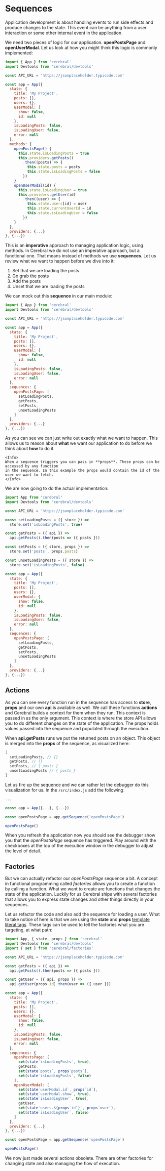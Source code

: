 # Sequences

Application development is about handling events to run side effects and produce changes to the state. This event can be anything from a user interaction or some other internal event in the application.

We need two pieces of logic for our application. **openPostsPage** and **openUserModal**. Let us look at how you might think this logic is commonly implemented:

```js
import { App } from 'cerebral'
import Devtools from 'cerebral/devtools'

const API_URL = 'https://jsonplaceholder.typicode.com'

const app = App({
  state: {
    title: 'My Project',
    posts: [],
    users: {},
    userModal: {
      show: false,
      id: null
    },
    isLoadingPosts: false,
    isLoadingUser: false,
    error: null
  },
  methods: {
    openPostsPage() {
      this.state.isLoadingPosts = true
      this.providers.getPosts()
        .then((posts) => {
          this.state.posts = posts
          this.state.isLoadingPosts = false
        })
    }
    openUserModal(id) {
      this.state.isLoadingUser = true
      this.providers.getUser(id)
        .then((user) => {
          this.state.users[id] = user
          this.state.currentUserId = id
          this.state.isLoadingUser = false
        })
    }
  },
  providers: {...}  
}, {...})
```

This is an **imperative** approach to managing application logic, using methods. In Cerebral we do not use an imperative approach, but a functional one. That means instead of methods we use **sequences**. Let us review what we want to happen before we dive into it:

1.  Set that we are loading the posts
2.  Go grab the posts
3.  Add the posts
4.  Unset that we are loading the posts

We can mock out this **sequence** in our main module:

```js
import { App } from 'cerebral'
import Devtools from 'cerebral/devtools'

const API_URL = 'https://jsonplaceholder.typicode.com'

const app = App({
  state: {
    title: 'My Project',
    posts: [],
    users: {},
    userModal: {
      show: false,
      id: null
    },
    isLoadingPosts: false,
    isLoadingUser: false,
    error: null
  },
  sequences: {
    openPostsPage: [
      setLoadingPosts,
      getPosts,
      setPosts,
      unsetLoadingPosts
    ]
  },
  providers: {...}  
}, {...})
```

As you can see we can just write out exactly what we want to happen. This allows us to reason about **what** we want our application to do before we think about **how** to do it.

```marksy
<Info>
When a sequence triggers you can pass in **props**. These props can be accessed by any function
in the sequence. In this example the props would contain the id of the user we want to fetch.
</Info>
```

We are now going to do the actual implementation:

```js
import App from 'cerebral'
import Devtools from 'cerebral/devtools'

const API_URL = 'https://jsonplaceholder.typicode.com'

const setLoadingPosts = ({ store }) =>
  store.set('isLoadingPosts', true)

const getPosts = ({ api }) =>
  api.getPosts().then(posts => ({ posts }))

const setPosts = ({ store, props }) =>
  store.set('posts', props.posts)

const unsetLoadingPosts = ({ store }) =>
  store.set('isLoadingPosts', false)

const app = App({
  state: {
    title: 'My Project',
    posts: [],
    users: {},
    userModal: {
      show: false,
      id: null
    },
    isLoadingPosts: false,
    isLoadingUser: false,
    error: null
  },
  sequences: {
    openPostsPage: [
      setLoadingPosts,
      getPosts,
      setPosts,
      unsetLoadingPosts
    ]
  },
  providers: {...}  
}, {...})
```

## Actions

As you can see every function run in the sequence has access to **store**, **props** and our own **api** is available as well. We call these functions **actions** and Cerebral builds a context for them when they run. This context is passed in as the only argument. This context is where the store API allows you to do different changes on the state of the application. The props holds values passed into the sequence and populated through the execution.

When **api.getPosts** runs we put the returned posts on an object. This object is merged into the **props** of the sequence, as visualized here:

```js
[
  setLoadingPosts, // {}
  getPosts, // {}
  setPosts, // { posts }
  unsetLoadingPosts // { posts }
]
```

Let us fire up the sequence and we can rather let the debugger do this visualization for us. In the `/src/index.js` add the following:

```js
...

const app = App({...}, {...})

const openPostsPage = app.getSequence('openPostsPage')

openPostsPage()
```

When you refresh the application now you should see the debugger show you that the *openPostsPage* sequence has triggered. Play around with the checkboxes at the top of the execution window in the debugger to adjust the level of detail.

## Factories

But we can actually refactor our *openPostsPage* sequence a bit. A concept in functional programming called *factories* allows you to create a function by calling a function. What we want to create are functions that changes the state of the application. Luckily for us Cerebral ships with several factories that allows you to express state changes and other things directly in your sequences.

Let us refactor the code and also add the sequence for loading a user. What to take notice of here is that we are using the **state** and **props** [template literal tags](https://developer.mozilla.org/en-US/docs/Web/JavaScript/Reference/Template_literals). These tags can be used to tell the factories what you are targeting, at what path:

```js
import App, { state, props } from 'cerebral'
import Devtools from 'cerebral/devtools'
import { set } from 'cerebral/factories'

const API_URL = 'https://jsonplaceholder.typicode.com'

const getPosts = ({ api }) =>
  api.getPosts().then(posts => ({ posts }))

const getUser = ({ api, props }) =>
  api.getUser(props.id).then(user => ({ user }))

const app = App({
  state: {
    title: 'My Project',
    posts: [],
    users: {},
    userModal: {
      show: false,
      id: null
    },
    isLoadingPosts: false,
    isLoadingUser: false,
    error: null
  },
  sequences: {
    openPostsPage: [
      set(state`isLoadingPosts`, true),
      getPosts,
      set(state`posts`, props`posts`),
      set(state`isLoadingPosts`, false)
    ],
    openUserModal: [
      set(state`userModal.id`, props`id`),
      set(state`userModal.show`, true),
      set(state`isLoadingUser`, true),
      getUser,
      set(state`users.${props`id`}`, props`user`),
      set(state`isLoadingUser`, false)
    ]
  },
  providers: {...}  
}, {...})

const openPostsPage = app.getSequence('openPostsPage')

openPostsPage()
```

We now just made several actions obsolete. There are other factories for changing state and also managing the flow of execution.
